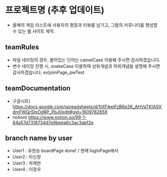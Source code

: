 # 프로젝트명 (추후 업데이트)

- 올해의 게임 리스트에 사용자의 평점과 리뷰를 남기고, 그들의 커뮤니티를 형성할 수 있는 웹 사이트 제작.

## teamRules

- 파일 네이밍의 경우, 붙어있는 단어는 camelCase 이용해 주시면 감사하겠습니다.
- 변수 네이밍 진행 시, snakeCase 이용하여 상위개념과 하위개념을 설명해 주시면 감사하겠습니다.
  ex)joinPage_pwTest

## teamDocumentation

- 구글시트) https://docs.google.com/spreadsheets/d/1tXFjkejFzB6e2K_AHVaTKIASXdmFWQrStxOdRP_PbJI/edit#gid=1609782659
- notion) https://www.notion.so/99-1-84a57d7318734d7e9beea6c3ac3abf2e

## branch name by user

- User1 : 유현승 boardPage done! / 현재 loginPage에서
- User2 : 이신정
- User3 : 차재현
- User4 : 이정우
